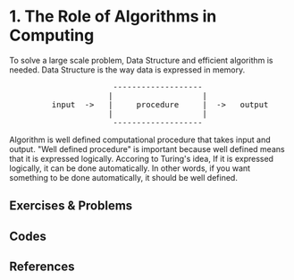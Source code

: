 
# 1. The Role of Algorithms in Computing  

To solve a large scale problem, Data Structure and efficient algorithm is needed. Data Structure is the way data is expressed in memory.  

<pre>
                      -------------------
                     |                   |                     
         input  ->   |     procedure     |  ->   output          
                     |                   |                     
                      -------------------
</pre>

Algorithm is well defined computational procedure that takes input and output. "Well defined procedure" is important because well defined means that it is expressed logically. Accoring to Turing's idea, If it is expressed logically, it can be done automatically. In other words, if you want something to be done automatically, it should be well defined.  


## Exercises & Problems

## Codes

## References
